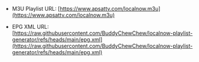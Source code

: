- M3U Playlist URL:
[https://www.apsattv.com/localnow.m3u](https://www.apsattv.com/localnow.m3u)

- EPG XML URL:
[https://raw.githubusercontent.com/BuddyChewChew/localnow-playlist-generator/refs/heads/main/epg.xml](https://raw.githubusercontent.com/BuddyChewChew/localnow-playlist-generator/refs/heads/main/epg.xml)
